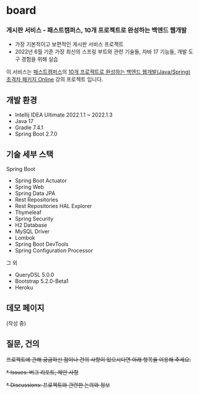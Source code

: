 # board
### 게시판 서비스 - 패스트캠퍼스, 10개 프로젝트로 완성하는 백엔드 웹개발

* 가장 기본적이고 보편적인 게시판 서비스 프로젝트
* 2022년 6월 기준 가장 최신의 스프링 부트와 관련 기술들, 자바 17 기능들, 개발 도구 경험을 위해 실습

이 서비스는 [패스트캠퍼스](https://fastcampus.co.kr/)의 [10개 프로젝트로 완성하는 백엔드 웹개발(Java/Spring) 초격차 패키지 Online](https://fastcampus.co.kr/dev_online_befinal) 강의 프로젝트 입니다. 

## 개발 환경

* Intellij IDEA Ultimate 2022.1.1 ~ 2022.1.3
* Java 17
* Gradle 7.4.1
* Spring Boot 2.7.0

## 기술 세부 스택

Spring Boot

* Spring Boot Actuator
* Spring Web
* Spring Data JPA
* Rest Repositories
* Rest Repositories HAL Explorer
* Thymeleaf
* Spring Security
* H2 Database
* MySQL Driver
* Lombok
* Spring Boot DevTools
* Spring Configuration Processor

그 외

* QueryDSL 5.0.0
* Bootstrap 5.2.0-Beta1
* Heroku

## 데모 페이지

(작성 중)

## 질문, 건의

~~프로젝트에 관해 궁금하신 점이나 건의 사항이 있으시다면 아래 항목을 이용해 주세요.~~

~~* Issues: 버그 리포트, 제안 사항~~

~~* Discussions: 프로젝트와 관련한 논의와 정보~~
